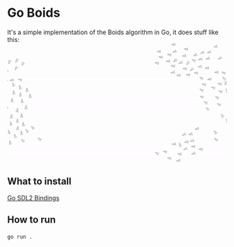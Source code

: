 # Go Boids
It's a simple implementation of the Boids algorithm in Go, it does stuff like this:
![Boids](boids.gif)

## What to install
[Go SDL2 Bindings](https://github.com/veandco/go-sdl2)

## How to run
```bash
go run .
```